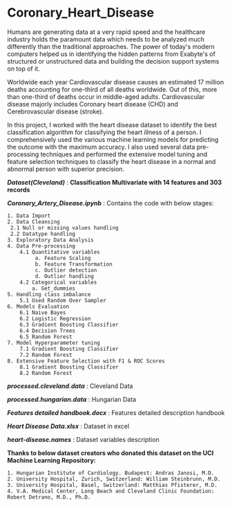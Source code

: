 # Coronary_Heart_Disease

Humans are generating data at a very rapid speed and the healthcare industry holds the paramount data which needs to be analyzed much differently than the traditional approaches. The power of today's modern computers helped us in identifying the hidden patterns from Exabyte's of structured or unstructured data and building the decision support systems on top of it. 

Worldwide each year Cardiovascular disease causes an estimated 17 million deaths accounting for one-third of all deaths worldwide. Out of this, more than one-third of deaths occur in middle-aged adults. Cardiovascular disease majorly includes Coronary heart disease (CHD) and Cerebrovascular disease (stroke). 

In this project, I worked with the heart disease dataset to identify the best classification algorithm for classifying the heart illness of a person. I comprehensively used the various machine learning models for predicting the outcome with the maximum accuracy. I also used several data pre-processing techniques and performed the extensive model tuning and feature selection techniques to classify the heart disease in a normal and abnormal person with superior precision.

**_Dataset(Cleveland)_** : **Classification Multivariate with 14 features and 303 records**

**_Coronary_Artery_Disease.ipynb_** : Contains the code with below stages:

    1. Data Import
    2. Data Cleansing
     2.1 Null or missing values handling
     2.2 Datatype handling
    3. Exploratory Data Analysis
    4. Data Pre-processing
        4.1 Quantitative variables
             a. Feature Scaling
             b. Feature Transformation
             c. Outlier detection
             d. Outlier handling
        4.2 Categorical variables
            a. Get_dummies
    5. Handling class imbalance
        5.1 Used Random Over Sampler
    6. Models Evaluation
        6.1 Naive Bayes
        6.2 Logistic Regression
        6.3 Gradient Boosting Classifier
        6.4 Decision Trees
        6.5 Random Forest
    7. Model Hyperparameter tuning
        7.1 Gradient Boosting Classifier
        7.2 Random Forest
    8. Extensive Feature Selection with F1 & ROC Scores
        8.1 Gradient Boosting Classifier
        8.2 Random Forest
 
**_processed.cleveland.data_** : Cleveland Data
 
**_processed.hungarian.data_** : Hungarian Data
 
**_Features detailed handbook.docx_** : Features detailed description handbook
 
**_Heart Disease Data.xlsx_** : Dataset in excel
 
**_heart-disease.names_** : Dataset variables description
 
**Thanks to below dataset creators who donated this dataset on the UCI Machine Learning Repository:**

    1. Hungarian Institute of Cardiology. Budapest: Andras Janosi, M.D.
    2. University Hospital, Zurich, Switzerland: William Steinbrunn, M.D.
    3. University Hospital, Basel, Switzerland: Matthias Pfisterer, M.D.
    4. V.A. Medical Center, Long Beach and Cleveland Clinic Foundation: Robert Detrano, M.D., Ph.D.